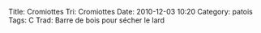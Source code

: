 Title: Cromiottes
Tri: Cromiottes
Date: 2010-12-03 10:20
Category: patois
Tags: C
Trad: Barre de bois pour sécher le lard
